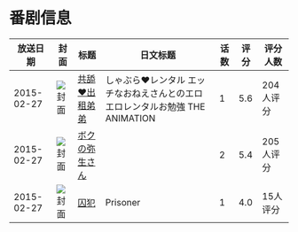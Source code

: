 # 番剧信息

|放送日期|封面|标题|日文标题|话数|评分|评分人数|
|---|---|---|---|---|---|---|
|2015-02-27|![封面](https://bangumi.tv/img/no_icon_subject.png)|[共舔♥出租弟弟](https://bangumi.tv/subject/121881)|しゃぶら♥レンタル エッチなおねえさんとのエロエロレンタルお勉強 THE ANIMATION|1|5.6|204人评分|
|2015-02-27|![封面](https://bangumi.tv/img/no_icon_subject.png)|[ボクの弥生さん](https://bangumi.tv/subject/126176)||2|5.4|205人评分|
|2015-02-27|![封面](https://bangumi.tv/img/no_icon_subject.png)|[囚犯](https://bangumi.tv/subject/145740)|Prisoner|1|4.0|15人评分|
